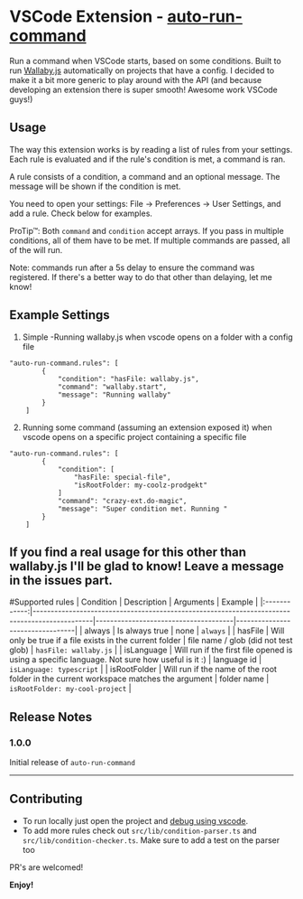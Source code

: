 # VSCode Extension - [auto-run-command](https://marketplace.visualstudio.com/items?itemName=gabrielgrinberg.auto-run-command#review-details)

Run a command when VSCode starts, based on some conditions.
Built to run [Wallaby.js](https://marketplace.visualstudio.com/items?itemName=WallabyJs.wallaby-vscode) automatically on projects that have a config.
I decided to make it a bit more generic to play around with the API (and because developing an extension there is super smooth! Awesome work VSCode guys!)

## Usage
The way this extension works is by reading a list of rules from your settings.
Each rule is evaluated and if the rule's condition is met, a command is ran.

A rule consists of a condition, a command and an optional message. The message will be shown if the condition is met.

You need to open your settings: File -> Preferences -> User Settings, and add a rule. Check below for examples.

ProTip™: Both `command` and `condition` accept arrays. If you pass in multiple conditions, all of them have to be met. If multiple commands are passed, all of the will run.

Note: commands run after a 5s delay to ensure the command was registered. If there's a better way to do that other than delaying, let me know!

## Example Settings

1. Simple -Running wallaby.js when vscode opens on a folder with a config file
```
"auto-run-command.rules": [
		{
			"condition": "hasFile: wallaby.js",
			"command": "wallaby.start",
			"message": "Running wallaby"
		}
	]
```

2. Running some command (assuming an extension exposed it) when vscode opens on a specific project containing a specific file
```
"auto-run-command.rules": [
		{
			"condition": [
				"hasFile: special-file",
				"isRootFolder: my-coolz-prodgekt"
			]
			"command": "crazy-ext.do-magic",
			"message": "Super condition met. Running "
		}
	]
```

## If you find a real usage for this other than wallaby.js I'll be glad to know! Leave a message in the issues part.


#Supported rules
|   Condition  | Description                                                                                  | Arguments                            | Example                         |
|:------------:|----------------------------------------------------------------------------------------------|--------------------------------------|---------------------------------|
| always       | Is always true                                                                               | none                                 | `always`                        |
| hasFile      | Will only be true if a file exists in the current folder                                     | file name / glob (did not test glob) | `hasFile: wallaby.js`           |
| isLanguage   | Will run if the first file opened is using a specific language. Not sure how useful is it :) | language id                          | `isLanguage: typescript`        |
| isRootFolder | Will run if the name of the root folder in the current workspace matches the argument        | folder name                          | `isRootFolder: my-cool-project` |


## Release Notes

### 1.0.0

Initial release of `auto-run-command`

-----------------------------------------------------------------------------------------------------------

## Contributing

- To run locally just open the project and [debug using vscode](https://code.visualstudio.com/docs/extensions/example-hello-world).
- To add more rules check out `src/lib/condition-parser.ts` and `src/lib/condition-checker.ts`. Make sure to add a test on the parser too

PR's are welcomed!

**Enjoy!**
